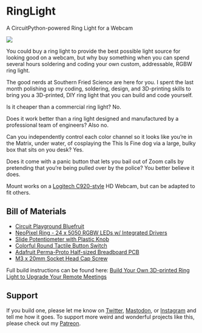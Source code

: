 # RingLight
A CircuitPython-powered Ring Light for a Webcam

![](https://github.com/SouthernFriedScientist/RingLight/blob/main/ADT_0431.jpg)

You could buy a ring light to provide the best possible light source for looking good on a webcam, but why buy something when you can spend several hours soldering and coding your own custom, addressable, RGBW ring light.

The good nerds at Southern Fried Science are here for you. I spent the last month polishing up my coding, soldering, design, and 3D-printing skills to bring you a 3D-printed, DIY ring light that you can build and code yourself.

Is it cheaper than a commercial ring light? No.

Does it work better than a ring light designed and manufactured by a professional team of engineers? Also no.

Can you independently control each color channel so it looks like you’re in the Matrix, under water, of cosplaying the This Is Fine dog via a large, bulky box that sits on you desk? Yes.

Does it come with a panic button that lets you bail out of Zoom calls by pretending that you’re being pulled over by the police? You better believe it does.

Mount works on a [Logitech C920-style](https://amzn.to/3aLuoJ2) HD Webcam, but can be adapted to fit others. 


## Bill of Materials
- [Circuit Playground Bluefruit](https://www.adafruit.com/product/4333)
- [NeoPixel Ring - 24 x 5050 RGBW LEDs w/ Integrated Drivers](https://www.adafruit.com/product/2863)
- [Slide Potentiometer with Plastic Knob](https://www.adafruit.com/product/4271)
- [Colorful Round Tactile Button Switch](https://www.adafruit.com/product/1009)
- [Adafruit Perma-Proto Half-sized Breadboard PCB](https://www.adafruit.com/product/1609)
- [M3 x 20mm Socket Head Cap Screw](https://amzn.to/2OdD5E6)

Full build instructions can be found here: [Build Your Own 3D-printed Ring Light to Upgrade Your Remote Meetings](http://www.southernfriedscience.com/build-your-own-3d-printed-ring-light-to-upgrade-your-remote-meetings/)

## Support

If you build one, please let me know on [Twitter](https://twitter.com/DrAndrewThaler), [Mastodon](https://oceansocial.us/@DrAndrewThaler), or [Instagram](https://www.instagram.com/drandrewthaler/) and tell me how it goes. To support more weird and wonderful projects like this, please check out my [Patreon](https://www.patreon.com/Andrew_Thaler).

